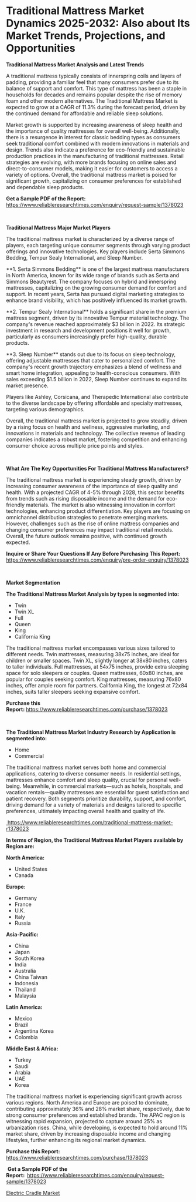 <p><h1>Traditional Mattress Market Dynamics 2025-2032: Also about Its Market Trends, Projections, and Opportunities</h1></p><p><strong>Traditional Mattress Market Analysis and Latest Trends</strong></p>
<p><p>A traditional mattress typically consists of innerspring coils and layers of padding, providing a familiar feel that many consumers prefer due to its balance of support and comfort. This type of mattress has been a staple in households for decades and remains popular despite the rise of memory foam and other modern alternatives. The Traditional Mattress Market is expected to grow at a CAGR of 11.3% during the forecast period, driven by the continued demand for affordable and reliable sleep solutions.</p><p>Market growth is supported by increasing awareness of sleep health and the importance of quality mattresses for overall well-being. Additionally, there is a resurgence in interest for classic bedding types as consumers seek traditional comfort combined with modern innovations in materials and design. Trends also indicate a preference for eco-friendly and sustainable production practices in the manufacturing of traditional mattresses. Retail strategies are evolving, with more brands focusing on online sales and direct-to-consumer models, making it easier for customers to access a variety of options. Overall, the traditional mattress market is poised for significant growth, capitalizing on consumer preferences for established and dependable sleep products.</p></p>
<p><strong>Get a Sample PDF of the Report:&nbsp;</strong> <a href="https://www.reliableresearchtimes.com/enquiry/request-sample/1378023?utm_campaign=2325&utm_medium=2&utm_source=Github&utm_content=ia&utm_term=09022025&utm_id=traditional-mattress">https://www.reliableresearchtimes.com/enquiry/request-sample/1378023</a></p>
<p>&nbsp;</p>
<p><strong>Traditional Mattress Major Market Players</strong></p>
<p><p>The traditional mattress market is characterized by a diverse range of players, each targeting unique consumer segments through varying product offerings and innovative technologies. Key players include Serta Simmons Bedding, Tempur Sealy International, and Sleep Number.</p><p>**1. Serta Simmons Bedding** is one of the largest mattress manufacturers in North America, known for its wide range of brands such as Serta and Simmons Beautyrest. The company focuses on hybrid and innerspring mattresses, capitalizing on the growing consumer demand for comfort and support. In recent years, Serta has pursued digital marketing strategies to enhance brand visibility, which has positively influenced its market growth.</p><p>**2. Tempur Sealy International** holds a significant share in the premium mattress segment, driven by its innovative Tempur material technology. The company's revenue reached approximately $3 billion in 2022. Its strategic investment in research and development positions it well for growth, particularly as consumers increasingly prefer high-quality, durable products.</p><p>**3. Sleep Number** stands out due to its focus on sleep technology, offering adjustable mattresses that cater to personalized comfort. The company's recent growth trajectory emphasizes a blend of wellness and smart home integration, appealing to health-conscious consumers. With sales exceeding $1.5 billion in 2022, Sleep Number continues to expand its market presence.</p><p>Players like Ashley, Corsicana, and Therapedic International also contribute to the diverse landscape by offering affordable and specialty mattresses, targeting various demographics.</p><p>Overall, the traditional mattress market is projected to grow steadily, driven by a rising focus on health and wellness, aggressive marketing, and innovations in materials and technology. The collective revenue of leading companies indicates a robust market, fostering competition and enhancing consumer choice across multiple price points and styles.</p></p>
<p>&nbsp;</p>
<p><strong>What Are The Key Opportunities For Traditional Mattress Manufacturers?</strong></p>
<p><p>The traditional mattress market is experiencing steady growth, driven by increasing consumer awareness of the importance of sleep quality and health. With a projected CAGR of 4-5% through 2028, this sector benefits from trends such as rising disposable income and the demand for eco-friendly materials. The market is also witnessing innovation in comfort technologies, enhancing product differentiation. Key players are focusing on omnichannel distribution strategies to penetrate emerging markets. However, challenges such as the rise of online mattress companies and changing consumer preferences may impact traditional retail models. Overall, the future outlook remains positive, with continued growth expected.</p></p>
<p><strong>Inquire or Share Your Questions If Any Before Purchasing This Report:</strong> <a href="https://www.reliableresearchtimes.com/enquiry/pre-order-enquiry/1378023?utm_campaign=2325&utm_medium=2&utm_source=Github&utm_content=ia&utm_term=09022025&utm_id=traditional-mattress">https://www.reliableresearchtimes.com/enquiry/pre-order-enquiry/1378023</a></p>
<p>&nbsp;</p>
<p><strong>Market Segmentation</strong></p>
<p><strong>The Traditional Mattress Market Analysis by types is segmented into:</strong></p>
<p><ul><li>Twin</li><li>Twin XL</li><li>Full</li><li>Queen</li><li>King</li><li>California King</li></ul></p>
<p><p>The traditional mattress market encompasses various sizes tailored to different needs. Twin mattresses, measuring 38x75 inches, are ideal for children or smaller spaces. Twin XL, slightly longer at 38x80 inches, caters to taller individuals. Full mattresses, at 54x75 inches, provide extra sleeping space for solo sleepers or couples. Queen mattresses, 60x80 inches, are popular for couples seeking comfort. King mattresses, measuring 76x80 inches, offer ample room for partners. California King, the longest at 72x84 inches, suits taller sleepers seeking expansive comfort.</p></p>
<p><strong>Purchase this Report:&nbsp;</strong><a href="https://www.reliableresearchtimes.com/purchase/1378023?utm_campaign=2325&utm_medium=2&utm_source=Github&utm_content=ia&utm_term=09022025&utm_id=traditional-mattress">https://www.reliableresearchtimes.com/purchase/1378023</a></p>
<p>&nbsp;</p>
<p><strong>The Traditional Mattress Market Industry Research by Application is segmented into:</strong></p>
<p><ul><li>Home</li><li>Commercial</li></ul></p>
<p><p>The traditional mattress market serves both home and commercial applications, catering to diverse consumer needs. In residential settings, mattresses enhance comfort and sleep quality, crucial for personal well-being. Meanwhile, in commercial markets—such as hotels, hospitals, and vacation rentals—quality mattresses are essential for guest satisfaction and patient recovery. Both segments prioritize durability, support, and comfort, driving demand for a variety of materials and designs tailored to specific preferences, ultimately impacting overall health and quality of life.</p></p>
<p><a href="https://www.reliableresearchtimes.com/traditional-mattress-market-r1378023?utm_campaign=2325&utm_medium=2&utm_source=Github&utm_content=ia&utm_term=09022025&utm_id=traditional-mattress">&nbsp;https://www.reliableresearchtimes.com/traditional-mattress-market-r1378023</a></p>
<p><strong>In terms of Region, the Traditional Mattress Market Players available by Region are:</strong></p>
<p>
    <p> <strong> North America: </strong>
        <ul>
            <li>United States</li>
            <li>Canada</li>
        </ul>
        </p> 
    <p> <strong> Europe: </strong>
        <ul>
            <li>Germany</li>
            <li>France</li>
            <li>U.K.</li>
            <li>Italy</li>
            <li>Russia</li>
        </ul>
        </p> 
    <p> <strong> Asia-Pacific: </strong>
        <ul>
            <li>China</li>
            <li>Japan</li>
            <li>South Korea</li>
            <li>India</li>
            <li>Australia</li>
            <li>China Taiwan</li>
            <li>Indonesia</li>
            <li>Thailand</li>
            <li>Malaysia</li>
        </ul>
        </p> 
    <p> <strong> Latin America: </strong>
        <ul>
            <li>Mexico</li>
            <li>Brazil</li>
            <li>Argentina Korea</li>
            <li>Colombia</li>
        </ul>
        </p> 
    <p> <strong> Middle East & Africa: </strong>
        <ul>
            <li>Turkey</li>
            <li>Saudi</li>
            <li>Arabia</li>
            <li>UAE</li>
            <li>Korea</li>
        </ul>
    </p>
    </p>
<p><p>The traditional mattress market is experiencing significant growth across various regions. North America and Europe are poised to dominate, contributing approximately 36% and 28% market share, respectively, due to strong consumer preferences and established brands. The APAC region is witnessing rapid expansion, projected to capture around 25% as urbanization rises. China, while developing, is expected to hold around 11% market share, driven by increasing disposable income and changing lifestyles, further enhancing its regional market dynamics.</p></p>
<p><strong>Purchase this Report: </strong><a href="https://www.reliableresearchtimes.com/purchase/1378023?utm_campaign=2325&utm_medium=2&utm_source=Github&utm_content=ia&utm_term=09022025&utm_id=traditional-mattress">https://www.reliableresearchtimes.com/purchase/1378023</a></p>
<p>&nbsp;<strong>Get a Sample PDF of the Report:&nbsp;&nbsp;</strong><a href="https://www.reliableresearchtimes.com/enquiry/request-sample/1378023?utm_campaign=2325&utm_medium=2&utm_source=Github&utm_content=ia&utm_term=09022025&utm_id=traditional-mattress">https://www.reliableresearchtimes.com/enquiry/request-sample/1378023</a></p>
<p><strong></strong></p>
<p><p><a href="https://github.com/tamiaknaub6/Market-Research-Report-List-1/blob/main/electric-cradle-market.md?utm_campaign=2325&utm_medium=2&utm_source=Github&utm_content=ia&utm_term=09022025&utm_id=traditional-mattress">Electric Cradle Market</a></p></p>
